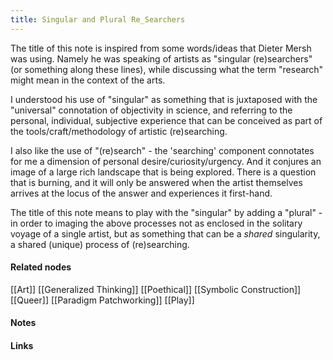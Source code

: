 ```yaml
---
title: Singular and Plural Re_Searchers
---
```



The title of this note is inspired from some words/ideas that Dieter Mersh was using. Namely he was speaking of artists as "singular (re)searchers" (or something along these lines), while discussing what the term "research" might mean in the context of the arts. 

I understood his use of "singular" as something that is juxtaposed with the "universal" connotation of objectivity in science, and referring to the personal, individual, subjective experience that can be conceived as part of the tools/craft/methodology of artistic (re)searching. 

I also like the use of "(re)search" - the 'searching' component connotates for me a dimension of personal desire/curiosity/urgency. And it conjures an image of a large rich landscape that is being explored. There is a question that is burning, and it will only be answered when the artist themselves arrives at the locus of the answer and experiences it first-hand. 

The title of this note means to play with the "singular" by adding a "plural" - in order to imaging the above processes not as enclosed in the solitary voyage of a single artist, but as something that can be a *shared* singularity, a shared (unique) process of (re)searching. 



#### Related nodes

[[Art]]
[[Generalized Thinking]]
[[Poethical]]
[[Symbolic Construction]]
[[Queer]]
[[Paradigm Patchworking]]
[[Play]]



#### Notes




	


#### Links
